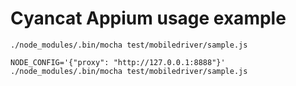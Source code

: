# Cyancat Appium usage example

```
./node_modules/.bin/mocha test/mobiledriver/sample.js

NODE_CONFIG='{"proxy": "http://127.0.0.1:8888"}' ./node_modules/.bin/mocha test/mobiledriver/sample.js
```

